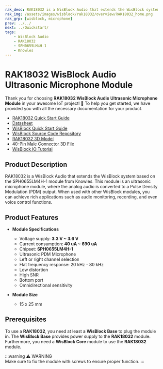 ```yaml
---
rak_desc: RAK18032 is a WisBlock Audio that extends the WisBlock system based on SPH0655LM4H-1 from Knowles. It is an ultrasonic PDM microphone module with a ready-to-use SW library and tutorial that makes it easy to achieve rich applications.
rak_img: /assets/images/wisblock/rak18032/overview/RAK18032_home.png
rak_grp: [wisblock, microphone]
prev: ../../
next: ../Quickstart/
tags:
    - WisBlock Audio
    - RAK18032
    - SPH0655LM4H-1
    - Knowles
---
```


# RAK18032 WisBlock Audio Ultrasonic Microphone Module

Thank you for choosing **RAK18032 WisBlock Audio Ultrasonic Microphone Module** in your awesome IoT project! 🎉 To help you get started, we have provided you with all the necessary documentation for your product.

* [RAK18032 Quick Start Guide](../Quickstart/)
* [Datasheet](../Datasheet/)
* <a href="../../Quickstart/" target="_blank">WisBlock Quick Start Guide</a>
* [WisBlock Source Code Repository](https://github.com/RAKWireless/WisBlock/)
* [RAK18032 3D Model](https://downloads.rakwireless.com/3D_File/WisBlock/3D_RAK18032.stp)
* [40-Pin Male Connector 3D File](https://downloads.rakwireless.com/3D_File/Accessory/WisConnector/M40S1003K6M.stp)
* [WisBlock IO Tutorial](/Knowledge-Hub/Learn/WisBlock-IO-Tutorial/)

## Product Description

RAK18032 is a WisBlock Audio that extends the WisBlock system based on the SPH0655LM4H-1 module from Knowles. This module is an ultrasonic microphone module, where the analog audio is converted to a Pulse Density Modulation (PDM) output. When used with other WisBlock modules, you can achieve rich applications such as audio monitoring, recording, and even voice control functions.

## Product Features

* **Module Specifications**
    * Voltage supply: **3.3&nbsp;V ~ 3.6&nbsp;V**
    * Current consumption: **40&nbsp;uA ~ 690&nbsp;uA**
    * Chipset: **SPH0655LM4H-1**
    * Ultrasonic PDM Microphone
    * Left or right channel selection
    * Flat frequency response: 20&nbsp;kHz - 80&nbsp;kHz
    * Low distortion
    * High SNR
    * Bottom port
    * Omnidirectional sensitivity
    
* **Module Size**
    * 15 x 25&nbsp;mm

## Prerequisites

To use a **RAK18032**, you need at least a **WisBlock Base** to plug the module in. The **WisBlock Base** provides power supply to the **RAK18032** module. Furthermore, you need a **WisBlock Core** module to use the **RAK18032** module.

:::warning ⚠️ WARNING    
Make sure to fix the module with screws to ensure proper function. 
:::